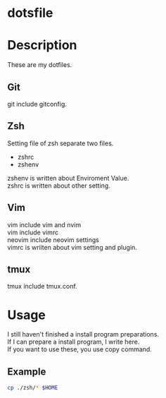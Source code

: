 dotsfile
===

# Description
These are my dotfiles.  

## Git
git include gitconfig.

## Zsh
Setting file of zsh separate two files.  

- zshrc  
- zshenv  

zshenv is written about Enviroment Value.  
zshrc is written about other setting.  

## Vim
vim include vim and nvim  
vim include vimrc  
neovim include neovim settings  
vimrc is wriiten about vim setting and plugin.  

## tmux
tmux include tmux.conf.  

# Usage  
I still haven't finished a install program preparations.  
If I can prepare a install program, I write here.  
If you want to use these, you use copy command.  

## Example
``` zsh
cp ./zsh/* $HOME
```
